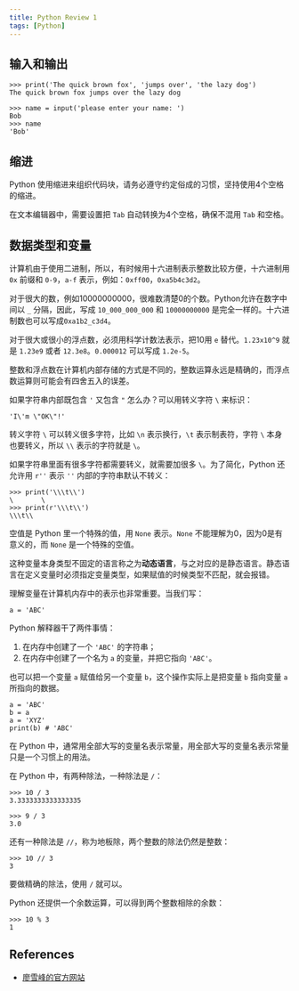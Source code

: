 ```yaml
---
title: Python Review 1
tags: [Python]
---
```


## 输入和输出
```
>>> print('The quick brown fox', 'jumps over', 'the lazy dog')
The quick brown fox jumps over the lazy dog
```

```
>>> name = input('please enter your name: ')
Bob
>>> name
'Bob'
```

## 缩进
Python 使用缩进来组织代码块，请务必遵守约定俗成的习惯，坚持使用4个空格的缩进。

在文本编辑器中，需要设置把 `Tab` 自动转换为4个空格，确保不混用 `Tab` 和空格。

## 数据类型和变量
计算机由于使用二进制，所以，有时候用十六进制表示整数比较方便，十六进制用 `0x` 前缀和 `0-9`，`a-f` 表示，例如：`0xff00`，`0xa5b4c3d2`。

对于很大的数，例如10000000000，很难数清楚0的个数。Python允许在数字中间以 `_` 分隔，因此，写成 `10_000_000_000` 和 `10000000000` 是完全一样的。十六进制数也可以写成`0xa1b2_c3d4`。

对于很大或很小的浮点数，必须用科学计数法表示，把10用 `e` 替代。`1.23x10^9` 就是 `1.23e9` 或者 `12.3e8`。`0.000012` 可以写成 `1.2e-5`。

整数和浮点数在计算机内部存储的方式是不同的，整数运算永远是精确的，而浮点数运算则可能会有四舍五入的误差。

如果字符串内部既包含 `'` 又包含 `"` 怎么办？可以用转义字符 `\` 来标识：
```
'I\'m \"OK\"!'
```

转义字符 `\` 可以转义很多字符，比如 `\n` 表示换行，`\t` 表示制表符，字符 `\` 本身也要转义，所以 `\\` 表示的字符就是 `\`。

如果字符串里面有很多字符都需要转义，就需要加很多 `\`。为了简化，Python 还允许用 `r''` 表示 `''` 内部的字符串默认不转义：
```
>>> print('\\\t\\')
\       \
>>> print(r'\\\t\\')
\\\t\\
```

空值是 Python 里一个特殊的值，用 `None` 表示。`None` 不能理解为0，因为0是有意义的，而 `None` 是一个特殊的空值。

这种变量本身类型不固定的语言称之为**动态语言**，与之对应的是静态语言。静态语言在定义变量时必须指定变量类型，如果赋值的时候类型不匹配，就会报错。

理解变量在计算机内存中的表示也非常重要。当我们写：
```
a = 'ABC'
```

Python 解释器干了两件事情：
1. 在内存中创建了一个 `'ABC'` 的字符串；
2. 在内存中创建了一个名为 `a` 的变量，并把它指向 `'ABC'`。

也可以把一个变量 `a` 赋值给另一个变量 `b`，这个操作实际上是把变量 `b` 指向变量 `a` 所指向的数据。

```
a = 'ABC'
b = a
a = 'XYZ'
print(b) # 'ABC'
```

在 Python 中，通常用全部大写的变量名表示常量，用全部大写的变量名表示常量只是一个习惯上的用法。

在 Python 中，有两种除法，一种除法是 `/`：
```
>>> 10 / 3
3.3333333333333335

>>> 9 / 3
3.0
```

还有一种除法是 `//`，称为地板除，两个整数的除法仍然是整数：
```
>>> 10 // 3
3
```

要做精确的除法，使用 `/` 就可以。

Python 还提供一个余数运算，可以得到两个整数相除的余数：
```
>>> 10 % 3
1
```

## References
- [廖雪峰的官方网站](https://www.liaoxuefeng.com/wiki/1016959663602400/1017063826246112)
